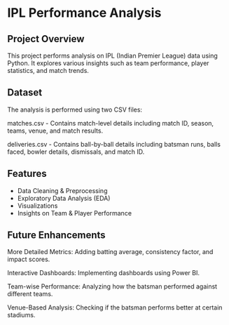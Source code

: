 # IPL Performance Analysis

## Project Overview
This project performs analysis on IPL (Indian Premier League) data using Python. It explores various insights such as team performance, player statistics, and match trends.

## Dataset

The analysis is performed using two CSV files:

matches.csv - Contains match-level details including match ID, season, teams, venue, and match results.

deliveries.csv - Contains ball-by-ball details including batsman runs, balls faced, bowler details, dismissals, and match ID.

## Features
- Data Cleaning & Preprocessing
- Exploratory Data Analysis (EDA)
- Visualizations
- Insights on Team & Player Performance

## Future Enhancements

More Detailed Metrics: Adding batting average, consistency factor, and impact scores.

Interactive Dashboards: Implementing dashboards using Power BI.

Team-wise Performance: Analyzing how the batsman performed against different teams.

Venue-Based Analysis: Checking if the batsman performs better at certain stadiums.
